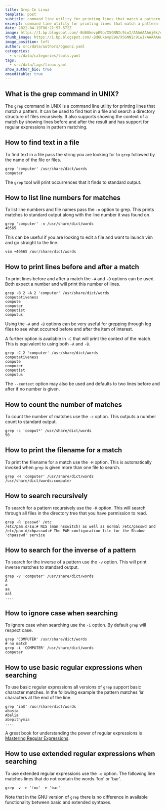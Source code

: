 ```yaml
---
title: Grep In Linuz
template: post
subtitle: command line utility for printing lines that match a pattern
excerpt: command line utility for printing lines that match a pattern
date: 2022-04-19T06:21:57.572Z
image: https://1.bp.blogspot.com/-Bd6UkevpE9o/X5GNNIc9iwI/AAAAAAAAj6k/ciCEemUfk4YMbLbCRdIiX7DZkUTzdskOQCLcBGAsYHQ/w400-h246/grep%2Bcommand%2Bexample%2Bin%2BLinux.png
thumb_image: https://1.bp.blogspot.com/-Bd6UkevpE9o/X5GNNIc9iwI/AAAAAAAAj6k/ciCEemUfk4YMbLbCRdIiX7DZkUTzdskOQCLcBGAsYHQ/w400-h246/grep%2Bcommand%2Bexample%2Bin%2BLinux.png
image_position: left
author: src/data/authors/bgoonz.yaml
categories:
  - src/data/categories/tools.yaml
tags:
  - src/data/tags/linux.yaml
show_author_bio: true
cmseditable: true
---
```


## What is the grep command in UNIX?

The `grep` command in UNIX is a command line utility for printing lines that match a pattern. It can be used to find text in a file and search a directory structure of files recursively. It also supports showing the context of a match by showing lines before and after the result and has support for regular expressions in pattern matching.

## How to find text in a file

To find text in a file pass the string you are looking for to `grep` followed by the name of the file or files.

```
grep 'computer' /usr/share/dict/words
computer
```

The `grep` tool will print occurrences that it finds to standard output.

## How to list line numbers for matches

To list line numbers and file names pass the `-n` option to grep. This prints matches to standard output along with the line number it was found on.

```
grep 'computer' -n /usr/share/dict/words
40565
```

This can be useful if you are looking to edit a file and want to launch vim and go straight to the line.

```
vim +40565 /usr/share/dict/words
```

## How to print lines before and after a match

To print lines before and after a match the `-A` and `-B` options can be used. Both expect a number and will print this number of lines.

```
grep -B 2 -A 2 'computer' /usr/share/dict/words
computativeness
compute
computer
computist
computus
```

Using the `-A` and `-B` options can be very useful for grepping through log files to see what occurred before and after the item of interest.

A further option is available in `-C` that will print the context of the match. This is equivalent to using both `-A` and `-B`.

```
grep -C 2 'computer' /usr/share/dict/words
computativeness
compute
computer
computist
computus
```

The `--context` option may also be used and defaults to two lines before and after if no number is given.

## How to count the number of matches

To count the number of matches use the `-c` option. This outputs a number count to standard output.

```
grep -c 'comput*' /usr/share/dict/words
50
```

## How to print the filename for a match

To print the filename for a match use the `-H` option. This is automatically invoked when `grep` is given more than one file to search.

```
grep -H 'computer' /usr/share/dict/words
/usr/share/dict/words:computer
```

## How to search recursively

To search for a pattern recursively use the `-R` option. This will search through all files in the directory tree that you have permission to read.

```
grep -R 'passwd' /etc
/etc/pam.d/su:# NIS (man nsswitch) as well as normal /etc/passwd and
/etc/pam.d/chpasswd:# The PAM configuration file for the Shadow 'chpasswd' service
```

## How to search for the inverse of a pattern

To search for the inverse of a pattern use the `-v` option. This will print inverse matches to standard output.

```
grep -v 'computer' /usr/share/dict/words
A
a
aa
aal
....
```

## How to ignore case when searching

To ignore case when searching use the `-i` option. By default `grep` will respect case.

```
grep 'COMPUTER' /usr/share/dict/words
# no match
grep -i 'COMPUTER' /usr/share/dict/words
computer
```

## How to use basic regular expressions when searching

To use basic regular expressions all versions of `grep` support basic character matches. In the following example the pattern matches ‘ia’ characters at the end of the line.

```
grep 'ia$' /usr/share/dict/words
abasia
Abelia
abepithymia
....
```

A great book for understanding the power of regular expressions is [Mastering Regular Expressions](http://shop.oreilly.com/product/9780596528126.do).

## How to use extended regular expressions when searching

To use extended regular expressions use the `-e` option. The following line matches lines that do not contain the words ‘foo’ or ‘bar’.

```
grep -v -e 'foo' -e 'bar'
```

Note that in the GNU version of `grep` there is no difference in available functionality between basic and extended syntaxes.
